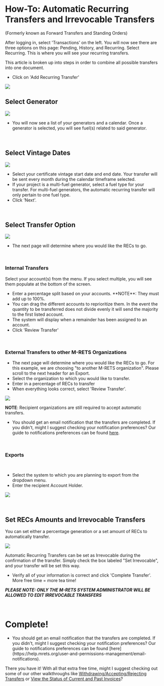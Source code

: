 # How-To: Automatic Recurring Transfers and Irrevocable Transfers

(Formerly known as Forward Transfers and Standing Orders)

After logging in, select 'Transactions' on the left. You will now see there are three options on this page: Pending, History, and Recurring. Select Recurring. This is where you will see your recurring transfers.

This article is broken up into steps in order to combine all possible transfers into one document.

-   Click on 'Add Recurring Transfer'

![](https://github.com/mrets/photos/blob/master/automatic_recurring_transfers1b.png?raw=true)

## Select Generator

![](https://github.com/mrets/photos/blob/master/automatic_recurring_transfers2b.png?raw=true)

-   You will now see a list of your generators and a calendar. Once a generator is selected, you will see fuel(s) related to said generator.

<br>

## Select Vintage Dates

![](https://github.com/mrets/photos/blob/master/automatic_recurring_transfers3b.png?raw=true)

<ul>
  <li>Select your certificate vintage start date and end date. Your transfer will be sent every month during the calendar timeframe selected.</li>
  <li>If your project is a multi-fuel generator, select a fuel type for your transfer. For multi-fuel generators, the automatic recurring transfer will only pertain to one fuel type.</li>
  <li>Click 'Next'.</li>
  </ul>

<br>

## Select Transfer Option

![](https://github.com/mrets/photos/blob/master/automatic_recurring_transfers5b.png?raw=true)

-   The next page will determine where you would like the RECs to go.

<br>

### Internal Transfers

Select your account(s) from the menu. If you select multiple, you will see them populate at the bottom of the screen.

<ul>
  <li>Enter a percentage split based on your accounts. **NOTE**: They must add up to 100%.</li>
  <li>You can drag the different accounts to reprioritize them. In the event the quantity to be transferred does not divide evenly it will send the majority to the first listed account.</li>
 <li>The system will display when a remainder has been assigned to an account.</li>
  <li>Click 'Review Transfer'</li>
  </ul>

<br>

### External Transfers to other M-RETS Organizations

-   The next page will determine where you would like the RECs to go. For this example, we are choosing "to another M-RETS organization". Please scroll to the next header for an Export.
-   Select the organization to which you would like to transfer.
-   Enter in a percentage of RECs to transfer
-   When everything looks correct, select 'Review Transfer'.

![](https://github.com/mrets/photos/blob/master/automatic_recurring_transfers6b.png?raw=true)

**NOTE**: Recipient organizations are still required to accept automatic transfers.
-   You should get an email notification that the transfers are completed. If you didn't, might I suggest checking your notification preferences? Our guide to notifications preferences can be found [here](https://mrets.github.io/Help/billing_email_notifications).

<br>

### Exports
 
-   Select the system to which you are planning to export from the dropdown menu.
-   Enter the recipient Account Holder.

![](https://github.com/mrets/photos/blob/master/automatic_recurring_transfers9b.png?raw=true)

<br>

## Set RECs Amounts and Irrevocable Transfers

You can set either a percentage generation or a set amount of RECs to automatically transfer.

![](https://github.com/mrets/photos/blob/master/automatic_recurring_transfers7b.png?raw=true)

Automatic Recurring Transfers can be set as Irrevocable during the confirmation of the transfer. Simply check the box labeled "Set Irrevocable", and your transfer will be set this way.

<ul>
  <li>Verify all of your information is correct and click 'Complete Transfer'. More free time = more tea time!</li>
  </ul>

***PLEASE NOTE: ONLY THE M-RETS SYSTEM ADMINISTRATOR WILL BE ALLOWED TO EDIT IRREVOCABLE TRANSFERS***

<br>

# Complete!

<ul>
  <li>You should get an email notification that the transfers are completed. If you didn't, might I suggest checking your notification preferences? Our guide to notifications preferences can be found [here](https://help.mrets.org/user-and-permissions-management/email-notifications).</li>
  </ul>

There you have it! With all that extra free time, might I suggest checking out some of our other walkthroughs like [Withdrawing/Accepting/Rejecting Transfers](https://mrets.github.io/Help/transactions_withdrawing_accepting_rejecting_transfers) or [View the Status of Current and Past Invoices](https://mrets.github.io/Help/billing_viewing_invoices)?
